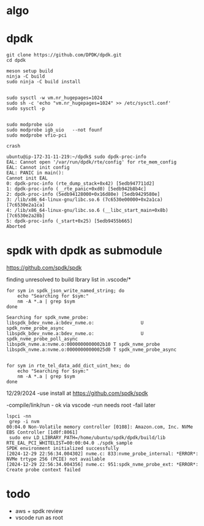 # algo

# dpdk
```
git clone https://github.com/DPDK/dpdk.git
cd dpdk

meson setup build
ninja -C build
sudo ninja -C build install


sudo sysctl -w vm.nr_hugepages=1024
sudo sh -c 'echo "vm.nr_hugepages=1024" >> /etc/sysctl.conf'
sudo sysctl -p


sudo modprobe uio
sudo modprobe igb_uio   --not founf
sudo modprobe vfio-pci

crash

ubuntu@ip-172-31-11-219:~/dpdk$ sudo dpdk-proc-info
EAL: Cannot open '/var/run/dpdk/rte/config' for rte_mem_config
EAL: Cannot init config
EAL: PANIC in main():
Cannot init EAL
0: dpdk-proc-info (rte_dump_stack+0x42) [5edb947711d2]
1: dpdk-proc-info (__rte_panic+0xd0) [5edb942b8b4c]
2: dpdk-proc-info (5edb94128000+0x16d80e) [5edb9429580e]
3: /lib/x86_64-linux-gnu/libc.so.6 (7c6530e00000+0x2a1ca) [7c6530e2a1ca]
4: /lib/x86_64-linux-gnu/libc.so.6 (__libc_start_main+0x8b) [7c6530e2a28b]
5: dpdk-proc-info (_start+0x25) [5edb9455b665]
Aborted
```

# spdk with dpdk as  submodule

https://github.com/spdk/spdk


finding unresolved   to build lbrary list in .vscode/*
```
for sym in spdk_json_write_named_string; do
    echo "Searching for $sym:"
    nm -A *.a | grep $sym
done

Searching for spdk_nvme_probe:
libspdk_bdev_nvme.a:bdev_nvme.o:                 U spdk_nvme_probe_async
libspdk_bdev_nvme.a:bdev_nvme.o:                 U spdk_nvme_probe_poll_async
libspdk_nvme.a:nvme.o:0000000000002b10 T spdk_nvme_probe
libspdk_nvme.a:nvme.o:00000000000025d0 T spdk_nvme_probe_async


for sym in rte_tel_data_add_dict_uint_hex; do
    echo "Searching for $sym:"
    nm -A *.a | grep $sym
done
```

12/29/2024
-use install at https://github.com/spdk/spdk

-compile/link/run - ok via vscode 
-run needs root
-fail later

```
lspci -nn
 grep -i nvm
00:04.0 Non-Volatile memory controller [0108]: Amazon.com, Inc. NVMe EBS Controller [1d0f:8061]
 sudo env LD_LIBRARY_PATH=/home/ubuntu/spdk/dpdk/build/lib RTE_EAL_PCI_WHITELIST=00:00:04.0 ./spdk_sample
SPDK environment initialized successfully
[2024-12-29 22:56:34.004302] nvme.c: 833:nvme_probe_internal: *ERROR*: NVMe trtype 256 (PCIE) not available
[2024-12-29 22:56:34.004356] nvme.c: 951:spdk_nvme_probe_ext: *ERROR*: Create probe context failed
```

# todo
- aws + spdk review
- vscode run as root
